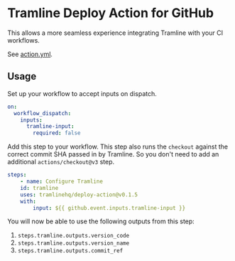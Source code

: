 # Tramline Deploy Action for GitHub

This allows a more seamless experience integrating Tramline with your CI workflows.

See [action.yml](action.yml).

## Usage

Set up your workflow to accept inputs on dispatch.

```yaml
on:
  workflow_dispatch:
    inputs:
      tramline-input:
        required: false
```

Add this step to your workflow. This step also runs the `checkout` against the correct commit SHA passed in by Tramline. So you don't need to add an additional `actions/checkout@v3` step.

```yaml
steps:
    - name: Configure Tramline
    id: tramline
    uses: tramlinehq/deploy-action@v0.1.5
    with:
        input: ${{ github.event.inputs.tramline-input }}
```

You will now be able to use the following outputs from this step:

1. `steps.tramline.outputs.version_code`
2. `steps.tramline.outputs.version_name`
3. `steps.tramline.outputs.commit_ref`